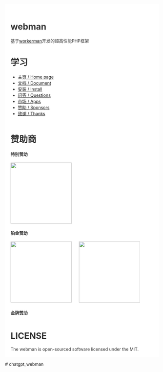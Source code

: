 <div style="padding:18px;max-width: 1024px;margin:0 auto;background-color:#fff;color:#333">
<h1>webman</h1>

基于<a href="https://www.workerman.net" target="__blank">workerman</a>开发的超高性能PHP框架


<h1>学习</h1>

<ul>
  <li>
    <a href="https://www.workerman.net/webman" target="__blank">主页 / Home page</a>
  </li>
  <li>
    <a href="https://www.workerman.net/doc/webman" target="__blank">文档 / Document</a>
  </li>
  <li>
    <a href="https://www.workerman.net/doc/webman/install.html" target="__blank">安装 / Install</a>
  </li>
  <li>
    <a href="https://www.workerman.net/questions" target="__blank">问答 / Questions</a>
  </li>
  <li>
    <a href="https://www.workerman.net/apps" target="__blank">市场 / Apps</a>
  </li>
  <li>
    <a href="https://www.workerman.net/sponsor" target="__blank">赞助 / Sponsors</a>
  </li>
  <li>
    <a href="https://www.workerman.net/doc/webman/thanks.html" target="__blank">致谢 / Thanks</a>
  </li>
</ul>

<div style="float:left;padding-bottom:30px;">

  <h1>赞助商</h1>

  <h4>特别赞助</h4>
  <a href="https://www.crmeb.com/?form=workerman" target="__blank">
    <img src="https://www.workerman.net/img/sponsors/6429/20230719111500.svg" width="200">
  </a>

  <h4>铂金赞助</h4>
  <a href="https://www.fadetask.com/?from=workerman" target="__blank"><img src="https://www.workerman.net/img/sponsors/1/20230719084316.png" width="200"></a>
  <a href="https://www.yilianyun.net/?from=workerman" target="__blank" style="margin-left:20px;"><img src="https://www.workerman.net/img/sponsors/6218/20230720114049.png" width="200"></a>

  <h4>金牌赞助</h4>


</div>


<div style="clear: both">
<h1>LICENSE</h1>
The webman is open-sourced software licensed under the MIT.
</div>

</div>


#   c h a t g p t _ w e b m a n  
 